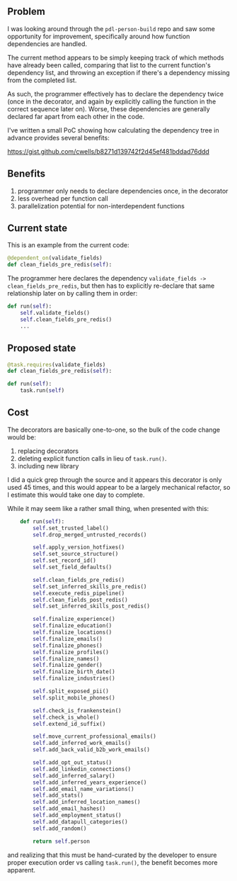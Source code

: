 Problem
-------
I was looking around through the `pdl-person-build` repo and saw some opportunity for improvement, specifically around how function dependencies are handled.

The current method appears to be simply keeping track of which methods have already been called, comparing that list to the current function's dependency list, and throwing an exception if there's a dependency missing
from the completed list.

As such, the programmer effectively has to declare the dependency twice (once in the decorator, and again by explicitly calling the function in the correct sequence later on). Worse, these dependencies are generally declared far apart from each other in the code.

I've written a small PoC showing how calculating the dependency tree in advance provides several benefits:

https://gist.github.com/cwells/b8271d139742f2d45ef481bddad76ddd

Benefits
--------
1. programmer only needs to declare dependencies once, in the decorator
2. less overhead per function call
3. parallelization potential for non-interdependent functions

Current state
-------------
This is an example from the current code:
```python
@dependent_on(validate_fields)
def clean_fields_pre_redis(self):
```

The programmer here declares the dependency `validate_fields -> clean_fields_pre_redis`, but then has to explicitly re-declare
that same relationship later on by calling them in order:

```python
def run(self):
    self.validate_fields()
    self.clean_fields_pre_redis()
    ...
```

Proposed state
--------------
```python
@task.requires(validate_fields)
def clean_fields_pre_redis(self):
```

```python
def run(self):
    task.run(self)
```

Cost
----
The decorators are basically one-to-one, so the bulk of the code change would be:
1. replacing decorators
2. deleting explicit function calls in lieu of `task.run()`.
3. including new library

I did a quick grep through the source and it appears this decorator
is only used 45 times, and this would appear to be a largely mechanical
refactor, so I estimate this would take one day to complete.

While it may seem like a rather small thing, when presented with this:

```python
    def run(self):
        self.set_trusted_label()
        self.drop_merged_untrusted_records()

        self.apply_version_hotfixes()
        self.set_source_structure()
        self.set_record_id()
        self.set_field_defaults()

        self.clean_fields_pre_redis()
        self.set_inferred_skills_pre_redis()
        self.execute_redis_pipeline()
        self.clean_fields_post_redis()
        self.set_inferred_skills_post_redis()

        self.finalize_experience()
        self.finalize_education()
        self.finalize_locations()
        self.finalize_emails()
        self.finalize_phones()
        self.finalize_profiles()
        self.finalize_names()
        self.finalize_gender()
        self.finalize_birth_date()
        self.finalize_industries()

        self.split_exposed_pii()
        self.split_mobile_phones()

        self.check_is_frankenstein()
        self.check_is_whole()
        self.extend_id_suffix()

        self.move_current_professional_emails()
        self.add_inferred_work_emails()
        self.add_back_valid_b2b_work_emails()

        self.add_opt_out_status()
        self.add_linkedin_connections()
        self.add_inferred_salary()
        self.add_inferred_years_experience()
        self.add_email_name_variations()
        self.add_stats()
        self.add_inferred_location_names()
        self.add_email_hashes()
        self.add_employment_status()
        self.add_datapull_categories()
        self.add_random()

        return self.person
```

and realizing that this must be hand-curated by the developer to
ensure proper execution order vs calling `task.run()`, the benefit becomes more apparent.

